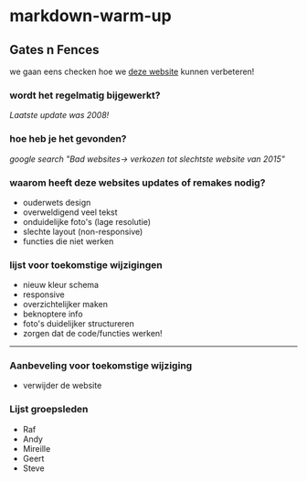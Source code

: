 # markdown-warm-up
## Gates n Fences
we gaan eens checken hoe we [deze website](http://www.gatesnfences.com/) kunnen verbeteren!

### wordt het regelmatig bijgewerkt?
*Laatste update was 2008!*


### hoe heb je het gevonden?
*google search "Bad websites-> verkozen tot slechtste website van 2015"*

### waarom heeft deze websites updates of remakes nodig? 

* ouderwets design
* overweldigend veel tekst
* onduidelijke foto's (lage resolutie)
* slechte layout (non-responsive)
* functies die niet werken

### lijst voor toekomstige wijzigingen

* nieuw kleur schema
* responsive
* overzichtelijker maken
* beknoptere info
* foto's duidelijker structureren 
* zorgen dat de code/functies werken!

<hr/>

### Aanbeveling voor toekomstige wijziging
* verwijder de website

### Lijst groepsleden
* Raf
* Andy
* Mireille
* Geert
* Steve
